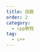 ```yaml
---
title: 函数
order: 2
category:
  - cpp教程
tag:
  - c++ 
---
```


<TopToggleContent title="函数定义(Function Declarations)">
  <template v-slot:toggle>
    <LeftRightLayout leftBottom="hidden">
      <template v-slot:right>
      <li><ColorSpan data="返回值： 函数执行后的结果" color="red"/></li>
      <li><ColorSpan data="参数列表：函数执行所需要的数据"/></li>
      <li>函数体：函数具体的执行逻辑</li>
      <hr>
      <li>隐藏实现细节</li>
      <li>避免为常见任务重复编写代码</li>
      <li>将问题分解为单独的功能，更容易测试</li>
      </template>
      <template v-slot:left-top>
      <img src="https://hackingcpp.com/cpp/lang/function_terminology.svg"/>
      </template>
    </LeftRightLayout>
    <hr/>
    <ToggleContent title="示例">
    <template v-slot:toggle>
    <CodeBox link="https://pythontutor.com/render.html#code=%20%23include%20%3Ciostream%3E%0A%20double%20mean%20(double%20a%2C%20double%20b)%20%7B%0A%20%20return%20(a%20%2B%20b)%20%2F%202%3B%0A%7D%0A%0A%0Aint%20main%20()%20%7B%0A%20%20std%3A%3Acout%20%3C%3C%20mean(2%2C%206)%20%3C%3C'%5Cn'%3B%20%20%2F%2F%20prints%204%20%0A%20%20return%200%3B%0A%7D&cumulative=false&heapPrimitives=nevernest&mode=display&origin=opt-frontend.js&py=cpp_g%2B%2B9.3.0&rawInputLstJSON=%5B%5D&textReferences=false">
        <template v-slot:code>
<pre><ColorSpan data="double" color="red"/> <strong>mean</strong> (<ColorSpan data="double a"/>, <ColorSpan data="double b"/>) {
  return (a + b) / 2;
}
<hr/>
int <strong>main</strong> () {
  std::cout << mean(2, 6) <<'\n';  <ColorSpan data="// prints 4" color="dimgray"/> 
  return 0;
}</pre>
        </template>
      </CodeBox>
      </template>
    </ToggleContent>
  </template>
</TopToggleContent>
<br/>

<TopToggleContent title="返回值(Return Types)">
  <template v-slot:toggle>
    <ToggleContent title="有返回值">
      <template v-slot:toggle>
        <CodeBox>
          <template v-slot:code>
          <pre><ColorSpan data="double" color="red"/> <strong>square</strong> (double x) {
  <ColorSpan data="return"/> (x * x);
}
<ColorSpan data="int" color="red"/> <strong>max</strong> (int x, int y) {
  if (x > y) <ColorSpan data="return"/> x; else <ColorSpan data="return"/> y;
}</pre>
          </template>
        </CodeBox>
      </template>
      <template v-slot:display>
        <li><ColorSpan data="return"/> int, double, …</li>
      </template>
      </ToggleContent>
      <br/>
      <ToggleContent title="无返回值">
        <template v-slot:toggle>
          <CodeBox>
            <template v-slot:code>
            <pre><ColorSpan data="void" color="red"/> <strong>print_squares</strong> (int n) {
  for (int i = 1; i <= n; ++i)
    cout << square(i) << '\n';
}</pre>
            </template>
          </CodeBox>
        </template>
        <template v-slot:display>
          <li>void</li>
        </template>
      </ToggleContent>
  </template>
</TopToggleContent>
<br/>

<TopToggleContent title="参数(Parameters)">
  <template v-slot:toggle>
    <ToggleContent title="常量参数(const Parameters)">
      <template v-slot:toggle>
        <CodeBox>
          <template v-slot:code>
          <pre>int foo (int a, int const b) {
  a += 5;   // 
  b += 10;  //  COMPILER ERROR: can't modify const parameter
  return (a + b);
}
// calling foo:
foo(2,9);  // const has no effect here</pre>
          </template>
        </CodeBox>
      </template>
    </ToggleContent>
    <br/>
    <ToggleContent title="默认参数(default Parameters)">
      <template v-slot:toggle>
        <CodeBox>
          <template v-slot:code>
          <pre>double f (double a, double b = 1.5) {
  return (a * b);
}
int main () {
  cout <<  f(2);     // 1 argument  → 3.0
  cout <<  f(2, 3);  // 2 arguments → 6.0
}
void foo (int i = 0);  
void foo (int n, double x = 2.5);  
void foo (int a, int b = 1, float c = 3.5f);  
void foo (int a, int b = 1, int c ); </pre>
          </template>
        </CodeBox>
      </template>
    </ToggleContent>
  </template>
</TopToggleContent>

<script setup>
import ToggleContent from "@ToggleContent";
import TopToggleContent from "@TopToggleContent";
import LeftRightLayout from "@LeftRightLayout";
import ColorSpan from "@ColorSpan";
import CodeBox from "@CodeBox";

</script>